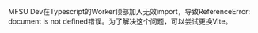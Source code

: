 MFSU Dev在Typescript的Worker顶部加入无效import，导致ReferenceError: document is not defined错误。为了解决这个问题，可以尝试更换Vite。
